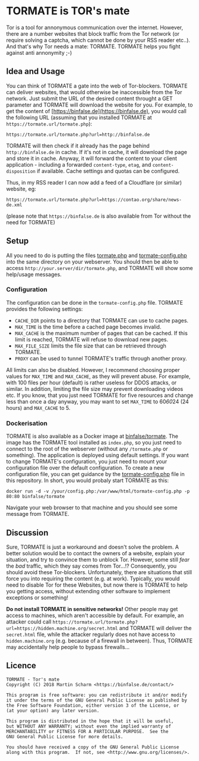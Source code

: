 # TORMATE is TOR's mate

Tor is a tool for annonymous communication over the internet.
However, there are a number websites that block traffic from the Tor network (or require solving a captcha, which cannot be done by your RSS reader etc..).
And that's why Tor needs a mate: TORMATE.
TORMATE helps you fight against anti annonymity ;-)




## Idea and Usage

You can think of TORMATE a gate into the web of Tor-blockers.
TORMATE can deliver websites, that would otherwise be inaccessible from the Tor network.
Just submit the URL of the desired content throught a GET parameter and TORMATE will download the website for you.
For example, to get the content of [https://binfalse.de](https://binfalse.de), you would call the following URL (assuming that you installed TORMATE at `https://tormate.url/tormate.php`):

    https://tormate.url/tormate.php?url=http://binfalse.de 


TORMATE will then check if it already has the page behind `http://binfalse.de` in cache.
If it's not in cache, it will download the page and store it in cache.
Anyway, it will forward the content to your client application - including a forwarded `content-type`, `etag`, and `content-disposition` if available.
Cache settings and quotas can be configured.

Thus, in my RSS reader I can now add a feed of a Cloudflare (or similar) website, eg:


    https://tormate.url/tormate.php?url=https://contao.org/share/news-de.xml


(please note that `https://binfalse.de` is also available from Tor without the need for TORMATE)


## Setup

All you need to do is putting the files [tormate.php](tormate.php) and [tormate-config.php](tormate-config.php) into the same directory on your webserver.
You should then be able to access `http://your.server/dir/tormate.php`, and TORMATE will show some help/usage messages.


### Configuration

The configuration can be done in the `tormate-config.php` file.
TORMATE provides the following settings:

* `CACHE_DIR` points to a directory that TORMATE can use to cache pages.
* `MAX_TIME` is the time before a cached page becomes invalid.
* `MAX_CACHE` is the maximum number of pages that can be cached. If this limit is reached, TORMATE will refuse to download new pages.
* `MAX_FILE_SIZE` limits the file size that can be retrieved through TORMATE.
* `PROXY` can be used to tunnel TORMATE's traffic through another proxy.

All limits can also be disabled.
However, I recommend choosing proper values for `MAX_TIME` and `MAX_CACHE`, as they will prevent abuse.
For example, with 100 files per hour (default) is rather useless for DDOS attacks, or similar.
In addition, limiting the file size may prevent downloading videos etc.
If you know, that you just need TORMATE for five resources and change less than once a day anyway, you may want to set `MAX_TIME` to 60*60*24 (24 hours) and `MAX_CACHE` to 5.


### Dockerisation

TORMATE is also available as a Docker image at [binfalse/tormate](https://hub.docker.com/r/binfalse/tormate/).
The image has the TORMATE tool installed as `index.php`, so you just need to connect to the root of the webserver (without any `/tormate.php` or something).
The application is deployed using default settings.
If you want to change TORMATE's configuration, you just need to mount your configuration file over the default configuration.
To create a new configuration file, you can get guidance by the [tormate-config.php](tormate-config.php) file in this repository.
In short, you would probaly start TORMATE as this:

    docker run -d -v /your/config.php:/var/www/html/tormate-config.php -p 80:80 binfalse/tormate

Navigate your web browser to that machine and you should see some message from TORMATE.





## Discussion


Sure, TORMATE is just a workaround and doesn't solve the problem.
A better solution would be to contact the owners of a website, explain your situation, and try to convince them to unblock Tor.
However, some still *fear* the *bad* traffic, which they say comes from Tor...!?
Consequently, you should avoid these Tor-blockers.
Unfortunately, there are situations that still force you into requiring the content (e.g. at work).
Typically, you would need to disable Tor for these Websites, but now there is TORMATE to help you getting access, without extending other software to implement exceptions or something!

**Do not install TORMATE in sensitive networks!**
Other people may get access to machines, which aren't accessible by default.
For example, an attacker could call `https://tormate.url/tormate.php?url=https://hidden.machine.org/secret.html` and TORMATE will deliver the `secret.html` file, while the attacker regularly does not have access to `hidden.machine.org` (e.g. because of a firewall in between).
Thus, TORMATE may accidentally help people to bypass firewalls...


## Licence

    TORMATE - Tor's mate
    Copyright (C) 2018 Martin Scharm <https://binfalse.de/contact/>
    
    This program is free software: you can redistribute it and/or modify
    it under the terms of the GNU General Public License as published by
    the Free Software Foundation, either version 3 of the License, or
    (at your option) any later version.
      
    This program is distributed in the hope that it will be useful,
    but WITHOUT ANY WARRANTY; without even the implied warranty of
    MERCHANTABILITY or FITNESS FOR A PARTICULAR PURPOSE.  See the
    GNU General Public License for more details.
    
    You should have received a copy of the GNU General Public License
    along with this program.  If not, see <http://www.gnu.org/licenses/>.





